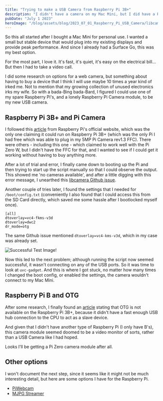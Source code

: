 ```yaml
---
title: "Trying to make a USB Camera from Raspberry Pi 3B+"
description: "I didn't have a camera on my Mac Mini, but I did have a Raspberry Pi and Pi Cam"
pubDate: "July 1 2023"
heroImage: "/blog/assets/blog/2023_07_01_Raspberry_Pi_USB_Camera/libcamera_test.png"
---
```


So this all started after I bought a Mac Mini for personal use. I wanted a small but stable device that would plug into my existing displays and provide peak performance. And since I already had a Surface Go, this was my best option. 

For the most part, I love it. It's fast, it's quiet, it's easy on the electrical bill... But then I had to take a video call.

I did some research on options for a web camera, but something about having to buy a device that I think I will use maybe 10 times a year kind of irked me. Not to mention that my growing collection of unused electronics irks my wife. So with a bada-Bing bada-Bard, I figured I could use one of my spare Raspberry Pi's, and a lonely Raspberry Pi Camera module, to be my new USB camera. 

## Raspberry Pi 3B+ and Pi Camera

I followed this [article](https://www.raspberrypi.com/tutorials/plug-and-play-raspberry-pi-usb-webcam/) from Raspberry Pi's official website, which was the only one claiming it could run on Raspberry Pi 3B+ (which was the only Pi I had free which was able to plug in my 5MP Pi Camera rev1.3 FFC). There were others - including this one - which claimed to work well with the Pi Zero W, but I didn't have the FFC for that, and I wanted to see if I could get it working without having to buy anything more. 

After a lot of trial and error, I finally came down to booting up the Pi and then trying to start up the script manually so that I could observe the output. This showed me 'no cameras available', and after a little digging with this error message, I unearthed this [libcamera Github issue](https://github.com/raspberrypi/libcamera-apps/issues/125). 

Another couple of tries later, I found the settings that I needed for `/boot/config.txt` (conveniently I also found that I could access this from the SD Card directly, which saved me some hassle after I bootlocked myself once). 

```
[all]
dtoverlay=vc4-fkms-v3d
dtoverlay=dwc2
dr_mode=otg
```

The same Github issue mentioned `dtoverlay=vc4-kms-v3d`, which in my case was already set. 

![Successful Test Image!](/assets/blog/2023_07_01_Raspberry_Pi_USB_Camera/libcamera_test.png)

Now this led to the next problem; although running the script now seemed successful, it wasn't connecting on any of the USB ports. So it was time to look at `uvc-gadget`. And this is where I got stuck, no matter how many times I changed the boot config, or enabled the settings, the camera wouldn't connect to my Mac Mini.

## Raspberry Pi B and OTG

After some research, I finally found an [article](https://raspberrypi.stackexchange.com/questions/54871/is-there-a-way-to-make-a-rp3-b-act-as-a-usb-gadget-periferal) stating that OTG is not available on the Raspberry Pi 3B+, because it didn't have a fast enough USB hub connection to the CPU to act as a slave device. 

And given that I didn't have another type of Raspberry Pi (I only have B's), this camera module seemed doomed to be a video monitor of sorts, rather than a USB Camera like I had hoped.

Looks I'll be getting a Pi Zero camera module after all. 

## Other options

I won't document the next step, since it seems like it might not be much interesting detail, but here are some options I have for the Raspberry Pi.
- [PiWebcam](https://github.com/piwebcam/PiWebcam)
- [MJPG Streamer](https://github.com/jacksonliam/mjpg-streamer)
